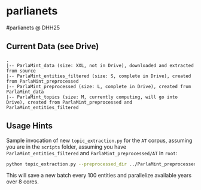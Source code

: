# parlianets
#parlianets @ DHH25

## Current Data (see Drive)
```
.
|-- ParlaMint_data (size: XXL, not in Drive), downloaded and extracted from source
|-- ParlaMint_entities_filtered (size: S, complete in Drive), created from ParlaMint_preprocessed
|-- ParlaMint_preprocessed (size: L, complete in Drive), created from ParlaMint_data
|-- ParlaMint_topics (size: M, currently computing, will go into Drive), created from ParlaMint_preprocessed and ParlaMint_entities_filtered
```

## Usage Hints
Sample invocation of new `topic_extraction.py` for the `AT` corpus, assuming you are in the `scripts` folder, 
assuming you have `ParlaMint_entities_filtered` and `ParlaMint_preprocessed/AT` in `root`:
```bash
python topic_extraction.py --preprocessed_dir ../ParlaMint_preprocessed --filtered_dir ../ParlaMint_entities_filtered --out_dir ../ParlaMint_topics --batch_size 100 --iso2_cc AT -p 8
```
This will save a new batch every 100 entities and parallelize available years over 8 cores.